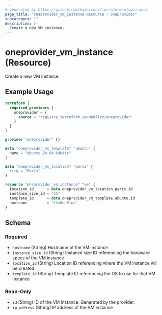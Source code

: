 ```yaml
---
# generated by https://github.com/hashicorp/terraform-plugin-docs
page_title: "oneprovider_vm_instance Resource - oneprovider"
subcategory: ""
description: |-
  Create a new VM instance.
---
```


# oneprovider_vm_instance (Resource)

Create a new VM instance.

## Example Usage

```terraform
terraform {
  required_providers {
    oneprovider = {
      source = "registry.terraform.io/MadJlzz/oneprovider"
    }
  }
}

provider "oneprovider" {}

data "oneprovider_vm_template" "ubuntu" {
  name = "Ubuntu 24.04 64bits"
}

data "oneprovider_vm_location" "paris" {
  city = "Paris"
}

resource "oneprovider_vm_instance" "vm" {
  location_id      = data.oneprovider_vm_location.paris.id
  instance_size_id = "45"
  template_id      = data.oneprovider_vm_template.ubuntu.id
  hostname         = "theOneRing"
}
```

<!-- schema generated by tfplugindocs -->
## Schema

### Required

- `hostname` (String) Hostname of the VM instance
- `instance_size_id` (String) Instance size ID referencing the hardware specs of the VM instance
- `location_id` (String) Location ID referencing where the VM instance will be created
- `template_id` (String) Template ID referencing the OS to use for that VM instance

### Read-Only

- `id` (String) ID of the VM instance. Generated by the provider.
- `ip_address` (String) IP address of the VM instance
